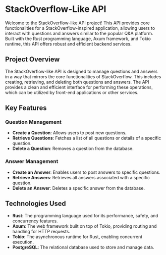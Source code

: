 # StackOverflow-Like API

Welcome to the StackOverflow-like API project! This API provides core functionalities for a StackOverflow-inspired application, allowing users to interact with questions and answers similar to the popular Q&A platform. Built with the Rust programming language, Axum framework, and Tokio runtime, this API offers robust and efficient backend services.

## Project Overview

The StackOverflow-like API is designed to manage questions and answers in a way that mirrors the core functionalities of StackOverflow. This includes creating, retrieving, and deleting both questions and answers. The API provides a clean and efficient interface for performing these operations, which can be utilized by front-end applications or other services.

## Key Features

### Question Management

- **Create a Question**: Allows users to post new questions.
- **Retrieve Questions**: Fetches a list of all questions or details of a specific question.
- **Delete a Question**: Removes a question from the database.

### Answer Management

- **Create an Answer**: Enables users to post answers to specific questions.
- **Retrieve Answers**: Retrieves all answers associated with a specific question.
- **Delete an Answer**: Deletes a specific answer from the database.

## Technologies Used

- **Rust**: The programming language used for its performance, safety, and concurrency features.
- **Axum**: The web framework built on top of Tokio, providing routing and handling for HTTP requests.
- **Tokio**: The asynchronous runtime for Rust, enabling concurrent execution.
- **PostgreSQL**: The relational database used to store and manage data.

